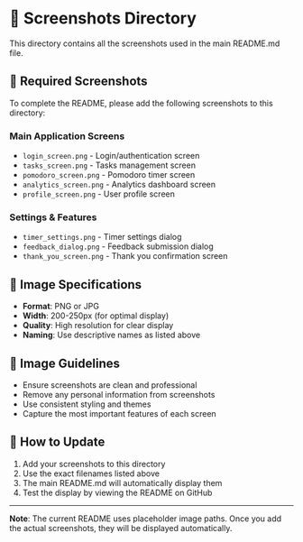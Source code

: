 # 📸 Screenshots Directory

This directory contains all the screenshots used in the main README.md file.

## 📁 Required Screenshots

To complete the README, please add the following screenshots to this directory:

### Main Application Screens
- `login_screen.png` - Login/authentication screen
- `tasks_screen.png` - Tasks management screen
- `pomodoro_screen.png` - Pomodoro timer screen
- `analytics_screen.png` - Analytics dashboard screen
- `profile_screen.png` - User profile screen

### Settings & Features
- `timer_settings.png` - Timer settings dialog
- `feedback_dialog.png` - Feedback submission dialog
- `thank_you_screen.png` - Thank you confirmation screen

## 📏 Image Specifications

- **Format**: PNG or JPG
- **Width**: 200-250px (for optimal display)
- **Quality**: High resolution for clear display
- **Naming**: Use descriptive names as listed above

## 🎨 Image Guidelines

- Ensure screenshots are clean and professional
- Remove any personal information from screenshots
- Use consistent styling and themes
- Capture the most important features of each screen

## 📝 How to Update

1. Add your screenshots to this directory
2. Use the exact filenames listed above
3. The main README.md will automatically display them
4. Test the display by viewing the README on GitHub

---

**Note**: The current README uses placeholder image paths. Once you add the actual screenshots, they will be displayed automatically.
